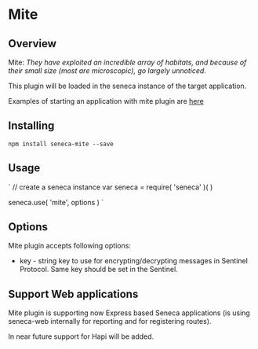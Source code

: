 # Mite

## Overview

Mite: _They have exploited an incredible array of habitats, and because of their small size (most are microscopic), go largely unnoticed._

This plugin will be loaded in the seneca instance of the target application.

Examples of starting an application with mite plugin are [here](https://github.com/mirceaalexandru/seneca-mite-demo)

## Installing

`
npm install seneca-mite --save
`

## Usage

`
// create a seneca instance
var seneca = require( 'seneca' )(  )

seneca.use( 'mite', options )
`

## Options

Mite plugin accepts following options:
* key - string key to use for encrypting/decrypting messages in Sentinel Protocol. Same key should be set in the Sentinel.

## Support Web applications

Mite plugin is supporting now Express based Seneca applications (is using seneca-web internally for reporting and for registering routes).

In near future support for Hapi will be added.